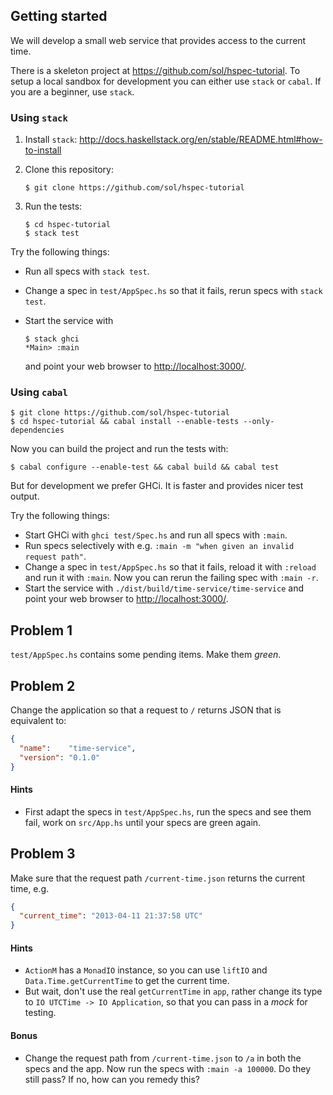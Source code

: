 ## Getting started

We will develop a small web service that provides access to the current time.

There is a skeleton project at https://github.com/sol/hspec-tutorial.  To setup
a local sandbox for development you can either use `stack` or `cabal`.  If you
are a beginner, use `stack`.

### Using `stack`

1. Install `stack`: http://docs.haskellstack.org/en/stable/README.html#how-to-install
2. Clone this repository:

   ```
   $ git clone https://github.com/sol/hspec-tutorial
   ```
3. Run the tests:

   ```
   $ cd hspec-tutorial
   $ stack test
   ```

Try the following things:

 * Run all specs with `stack test`.
 * Change a spec in `test/AppSpec.hs` so that it fails, rerun specs with `stack
   test`.
 * Start the service with

   ```
   $ stack ghci
   *Main> :main
   ```

   and point your web browser to <http://localhost:3000/>.

### Using `cabal`

```shell
$ git clone https://github.com/sol/hspec-tutorial
$ cd hspec-tutorial && cabal install --enable-tests --only-dependencies
```

Now you can build the project and run the tests with:

```shell
$ cabal configure --enable-test && cabal build && cabal test
```

But for development we prefer GHCi.  It is faster and provides nicer test
output.

Try the following things:

 * Start GHCi with `ghci test/Spec.hs` and run all specs with `:main`.
 * Run specs selectively with e.g. `:main -m "when given an invalid request path"`.
 * Change a spec in `test/AppSpec.hs` so that it fails, reload it with
   `:reload` and run it with `:main`.  Now you can rerun the failing spec with
   `:main -r`.
 * Start the service with `./dist/build/time-service/time-service` and point
   your web browser to <http://localhost:3000/>.

## Problem 1

`test/AppSpec.hs` contains some pending items.  Make them _green_.

## Problem 2

Change the application so that a request to `/` returns JSON that is equivalent
to:

```json
{
  "name":    "time-service",
  "version": "0.1.0"
}
```

#### Hints

 * First adapt the specs in `test/AppSpec.hs`, run the specs and see them fail,
   work on `src/App.hs` until your specs are green again.

## Problem 3

Make sure that the request path `/current-time.json` returns the current time,
e.g.

```json
{
  "current_time": "2013-04-11 21:37:58 UTC"
}
```

#### Hints

 * `ActionM` has a `MonadIO` instance, so you can use `liftIO` and
   `Data.Time.getCurrentTime` to get the current time.
 * But wait, don't use the real `getCurrentTime` in `app`, rather change its
   type to `IO UTCTime -> IO Application`, so that you can pass in a _mock_ for
   testing.

#### Bonus

 * Change the request path from `/current-time.json` to `/a` in both the specs
   and the app.  Now run the specs with `:main -a 100000`.  Do they still pass?
   If no, how can you remedy this?
